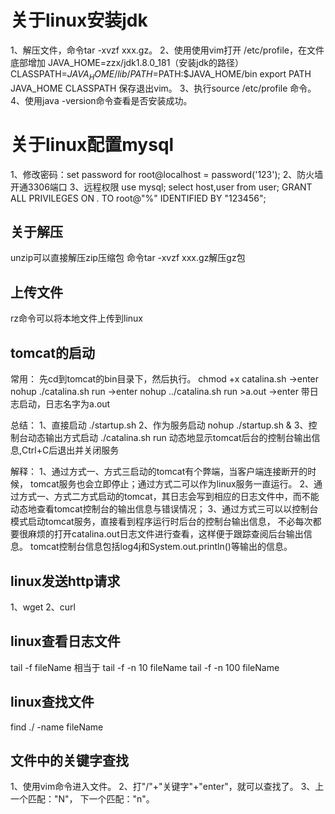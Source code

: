 # 关于linux安装jdk
1、解压文件，命令tar -xvzf xxx.gz。
2、使用使用vim打开 /etc/profile，在文件底部增加
JAVA_HOME=zzx/jdk1.8.0_181（安装jdk的路径）
CLASSPATH=$JAVA_HOME/lib/
PATH=$PATH:$JAVA_HOME/bin
export PATH JAVA_HOME CLASSPATH
保存退出vim。
3、执行source /etc/profile 命令。
4、使用java -version命令查看是否安装成功。

# 关于linux配置mysql
1、修改密码：set password for root@localhost = password('123');
2、防火墙开通3306端口
3、远程权限
 use mysql;
 select host,user from user;
 GRANT ALL PRIVILEGES ON *.* TO root@"%" IDENTIFIED BY "123456";
 
 ## 关于解压
 unzip可以直接解压zip压缩包
 命令tar -xvzf xxx.gz解压gz包
 
 ## 上传文件
 rz命令可以将本地文件上传到linux
 
 ## tomcat的启动
 常用：
 先cd到tomcat的bin目录下，然后执行。
 chmod +x catalina.sh ->enter
 nohup ./catalina.sh run ->enter
 nohup ../catalina.sh run >a.out ->enter 带日志启动，日志名字为a.out
 
 总结：
 1、直接启动 ./startup.sh 
 2、作为服务启动 nohup ./startup.sh &
 3、控制台动态输出方式启动 ./catalina.sh run 动态地显示tomcat后台的控制台输出信息,Ctrl+C后退出并关闭服务
 
 解释： 
 1、通过方式一、方式三启动的tomcat有个弊端，当客户端连接断开的时候，
 tomcat服务也会立即停止；通过方式二可以作为linux服务一直运行。 
 2、通过方式一、方式二方式启动的tomcat，其日志会写到相应的日志文件中，而不能动态地查看tomcat控制台的输出信息与错误情况； 
 3、通过方式三可以以控制台模式启动tomcat服务，直接看到程序运行时后台的控制台输出信息，
 不必每次都要很麻烦的打开catalina.out日志文件进行查看，这样便于跟踪查阅后台输出信息。
 tomcat控制台信息包括log4j和System.out.println()等输出的信息。
 
 ## linux发送http请求
 1、wget
 2、curl
 
 ## linux查看日志文件
 tail -f fileName 相当于 tail -f -n 10 fileName
 tail -f -n 100 fileName
 
 ## linux查找文件
 find ./ -name fileName
 
 ## 文件中的关键字查找
 1、使用vim命令进入文件。
 2、打"/"+"关键字"+"enter"，就可以查找了。
 3、上一个匹配："N"， 下一个匹配："n"。